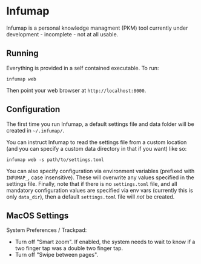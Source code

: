 # Infumap

Infumap is a personal knowledge managment (PKM) tool currently under development - incomplete - not at all usable.

## Running

Everything is provided in a self contained executable. To run:

```
infumap web
```

Then point your web browser at `http://localhost:8000`.

## Configuration

The first time you run Infumap, a default settings file and data folder will be created in `~/.infumap/`.

You can instruct Infumap to read the settings file from a custom location (and you can specify a custom data directory in that if you want) like so:

```
infumap web -s path/to/settings.toml
```

You can also specify configuration via environment variables (prefixed with `INFUMAP_`, case insensitive). These will overwrite any values specified in the settings file. Finally, note that if there is no `settings.toml` file, and all mandatory configuration values are specified via env vars (currently this is only `data_dir`), then a default `settings.toml` file will *not* be created.


## MacOS Settings

System Preferences / Trackpad:

- Turn off "Smart zoom". If enabled, the system needs to wait to know if a two finger tap was a double two finger tap.
- Turn off "Swipe between pages".
